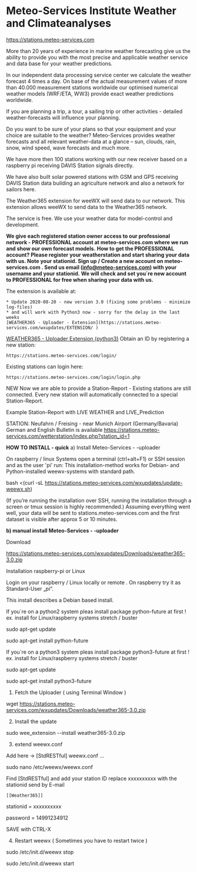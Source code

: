 # Meteo-Services Institute Weather and Climateanalyses

https://stations.meteo-services.com

More than 20 years of experience in marine weather forecasting give us the ability to provide you with the most precise and applicable weather service and data base for your weather predictions.

In our independent data processing service center we calculate the weather forecast 4 times a day. On base of the actual measurement values of more than 40.000 measurement stations worldwide our optimised numerical weather models (WRF/ETA, WW3) provide exact weather predictions worldwide. 

If  you are planning a trip, a tour, a sailing trip or other activities - detailed weather-forecasts will influence your planning.

Do you want to be sure of your plans so that your equipment and your choice are suitable to the weather?
Meteo-Services provides weather forecasts and all relevant weather-data at a glance – sun, clouds, rain, snow, wind speed, wave forecasts and much more.

We have more then 100 stations working with our new receiver based on a raspberry pi receiving DAVIS Station signals directly.

We have also built solar powered stations with GSM and GPS receiving DAVIS Station data building an agriculture network and also a network for sailors here. 

The Weather365 extension for weeWX will send data to our network.  This extension allows weeWX to send data to the Weather365 network. 

The service is free. We use your weather data for model-control and development. 

**We give each registered station owner access to our professional network - PROFESSIONAL account at meteo-services.com where we run and show our own forecast models.**
**How to get the PROFESSIONAL account? Please register your weatherstation and start sharing your data with us. Note your stationid. Sign up / Create a new account on meteo-services.com . Send us email (info@meteo-services.com) with your username and your stationid.**
**We will check and set you´re new account to PROFESSIONAL for free when sharing your data with us.**

The extension is available at:
```
* Update 2020-08-20 - new version 3.0 (fixing some problems - minimize log-files) 
* and will work with Python3 now - sorry for the delay in the last weeks
[WEATHER365 - Uploader - Extension](https://stations.meteo-services.com/wxupdates/EXTENSION/ ) 
```
[WEATHER365 - Uploader Extension (python3)](https://stations.meteo-services.com/wxupdates/EXTENSION/)
Obtain an ID by registering a new station:
```
https://stations.meteo-services.com/login/
```

Existing stations can login here:
```
https://stations.meteo-services.com/login/login.php
```

NEW <Station-Report> 
Now we are able to provide a Station-Report - Existing stations are still connected. Every new station will automatically connected to a special Station-Report. 

Example Station-Report with LIVE WEATHER and LIVE_Prediction 

STATION: Neufahrn / Freising - near Munich Airport (Germany/Bavaria)  German and English Bulletin is available 
https://stations.meteo-services.com/wetterstation/index.php?station_id=1   

**HOW TO INSTALL - quick**
a) Install Meteo-Services - -uploader

On raspberry / linux Systems open a terminal (ctrl+alt+F1) or SSH session and as the user 'pi’ run: This installation-method works for Debian- and Python-installed weewx-systems with standard path.

bash <(curl -sL https://stations.meteo-services.com/wxupdates/update-weewx.sh)

(If you’re running the installation over SSH, running the installation through a screen or tmux session is highly recommended.)
Assuming everything went well, your data will be sent to stations.meteo-services.com and the first dataset is visible after approx 5 or 10 minutes.

**b) manual install Meteo-Services - -uploader**

Download

https://stations.meteo-services.com/wxupdates/Downloads/weather365-3.0.zip

Installation raspberry-pi or Linux

Login on your raspberry / Linux locally or remote . On raspberry try it as Standard-User „pi“.

This install describes a Debian based install.

If you´re on a python2 system pleas install package python-future at first ! 
ex. install for Linux/raspberry systems stretch / buster 

sudo apt-get update 

sudo apt-get install python-future

If you´re on a python3 system pleas install package python3-future at first ! 
ex. install for Linux/raspberry systems stretch / buster 

sudo apt-get update 

sudo apt-get install python3-future

1. Fetch the Uploader ( using Terminal Window )

wget https://stations.meteo-services.com/wxupdates/Downloads/weather365-3.0.zip

2. Install the update

sudo wee_extension --install weather365-3.0.zip

3. extend weewx.conf

Add here -> [StdRESTful] weewx.conf …

sudo nano /etc/weewx/weewx.conf

Find [StdRESTful] and add your station ID    replace xxxxxxxxxx with the stationid send by E-mail

`[[Weather365]]`

stationid = xxxxxxxxxx

password = 14991234912

SAVE with CTRL-X

4. Restart weewx ( Sometimes you have to restart twice )

sudo /etc/init.d/weewx stop

sudo /etc/init.d/weewx start



